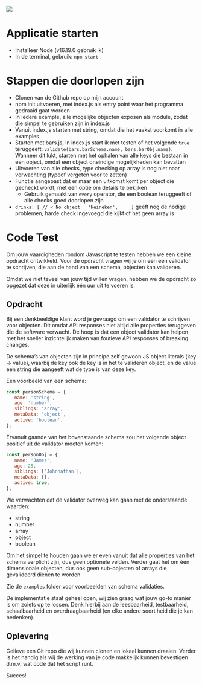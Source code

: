 ![](https://www.frontendbastards.nl/wp-content/uploads/2019/03/Logo-frontend-bastards.png)

# Applicatie starten
- Installeer Node (v16.19.0 gebruik ik)
- In de terminal, gebruik: ```npm start```

# Stappen die doorlopen zijn

- Clonen van de Github repo op mijn account
- npm init uitvoeren, met index.js als entry point waar het programma gedraaid gaat worden
- In iedere example, alle mogelijke objecten exposen als module, zodat die simpel te gebruiken zijn in index.js
- Vanuit index.js starten met string, omdat die het vaakst voorkomt in alle examples
- Starten met bars.js, in index.js start ik met testen of het volgende ```true``` teruggeeft: ```validate(bars.barSchema.name, bars.barObj.name)```. Wanneer dit lukt, starten met het ophalen van alle keys die bestaan in een object, omdat een object oneindige mogelijkheden kan bevatten
- Uitvoeren van alle checks, type checking op array is nog niet naar verwachting (typeof vergeten voor te zetten)
- Functie aangepast dat er maar een uitkomst komt per object die gecheckt wordt, met een optie om details te bekijken
   - Gebruik gemaakt van ```every``` operator, die een boolean teruggeeft of alle checks goed doorlopen zijn
- ```drinks: [ // < No object   'Heineken',     ]``` geeft nog de nodige problemen, harde check ingevoegd die kijkt of het geen array is


# Code Test

Om jouw vaardigheden rondom Javascript te testen hebben we een kleine opdracht ontwikkeld. Voor de opdracht vragen wij je om een een validator te schrijven, die aan de hand van een schema, objecten kan valideren. 

Omdat we niet teveel van jouw tijd willen vragen, hebben we de opdracht zo opgezet dat deze in uiterlijk één uur uit te voeren is.

## Opdracht
Bij een denkbeeldige klant word je gevraagd om een validator te schrijven voor objecten. Dit omdat API responses niet altijd alle properties teruggeven die de software verwacht. De hoop is dat een object validator kan helpen met het sneller inzichtelijk maken van foutieve API responses of breaking changes.

De schema’s van objecten zijn in principe zelf gewoon JS object literals (key -> value), waarbij de key ook de key is in het te valideren object, en de value een string die aangeeft wat de type is van deze key.

Een voorbeeld van een schema:

```javascript
const personSchema = {
   name: 'string',
   age: 'number',
   siblings: 'array',
   metaData: 'object',
   active: 'boolean',
};
```

Ervanuit gaande van het bovenstaande schema zou het volgende object positief uit de validator moeten komen:

```javascript
const personObj = {
   name: 'James',
   age: 25,
   siblings: ['Johnnathan'],
   metaData: {},
   active: true,
};
```

We verwachten dat de validator overweg kan gaan met de onderstaande waarden:

* string
* number
* array 
* object
* boolean

Om het simpel te houden gaan we er even vanuit dat alle properties van het schema verplicht zijn, dus geen optionele velden. Verder gaat het om één dimensionale objecten, dus ook geen sub-objecten of arrays die gevalideerd dienen te worden.

Zie de `examples` folder voor voorbeelden van schema validaties.

De implementatie staat geheel open, wij zien graag wat jouw go-to manier is om zoiets op te lossen. Denk hierbij aan de leesbaarheid, testbaarheid, schaalbaarheid en overdraagbaarheid (en elke andere soort heid die je kan bedenken).


## Oplevering
Gelieve een Git repo die wij kunnen clonen en lokaal kunnen draaien. Verder is het handig als wij de werking van je code makkelijk kunnen bevestigen d.m.v. wat code dat het script runt. 

Succes! 

